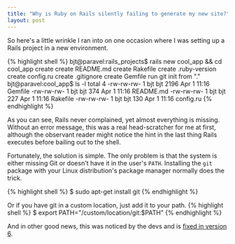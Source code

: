```yaml
---
title: "Why is Ruby on Rails silently failing to generate my new site?"
layout: post
---
```


So here's a little wrinkle I ran into on one occasion where I was setting up a Rails project in a new environment.

{% highlight shell %}
bjt@paravel:rails_projects$ rails new cool_app && cd cool_app
      create
      create  README.md
      create  Rakefile
      create  .ruby-version
      create  config.ru
      create  .gitignore
      create  Gemfile
         run  git init from "."
bjt@paravel:cool_app$ ls -l
total 4
-rw-rw-rw- 1 bjt bjt 2196 Apr  1 11:16 Gemfile
-rw-rw-rw- 1 bjt bjt  374 Apr  1 11:16 README.md
-rw-rw-rw- 1 bjt bjt  227 Apr  1 11:16 Rakefile
-rw-rw-rw- 1 bjt bjt  130 Apr  1 11:16 config.ru
{% endhighlight %}

As you can see, Rails never complained, yet almost everything is missing. Without an error message, this was a real head-scratcher for me at first, although the observant reader might notice the hint in the last thing Rails executes before bailing out to the shell.

Fortunately, the solution is simple. The only problem is that the system is either missing Git or doesn't have it in the user's `PATH`. Installing the `git` package with your Linux distribution's package manager normally does the trick.

{% highlight shell %}
$ sudo apt-get install git
{% endhighlight %}

Or if you have git in a custom location, just add it to your path.
{% highlight shell %}
$ export PATH="/custom/location/git:$PATH"
{% endhighlight %}

And in other good news, this was noticed by the devs and is [fixed in version 6](https://github.com/rails/rails/issues/38035).
